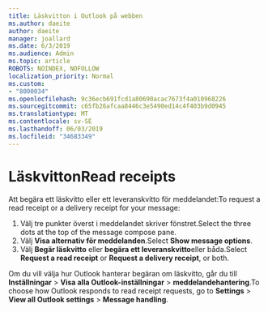 ```yaml
---
title: Läskvitton i Outlook på webben
ms.author: daeite
author: daeite
manager: joallard
ms.date: 6/3/2019
ms.audience: Admin
ms.topic: article
ROBOTS: NOINDEX, NOFOLLOW
localization_priority: Normal
ms.custom:
- "8000034"
ms.openlocfilehash: 9c36ecb691fcd1a80690acac7673f4a010968226
ms.sourcegitcommit: c65fb26afcaa8446c3e5490ed14c4f403b9d0945
ms.translationtype: MT
ms.contentlocale: sv-SE
ms.lasthandoff: 06/03/2019
ms.locfileid: "34683349"
---
```

# <a name="read-receipts"></a><span data-ttu-id="a5c4c-102">Läskvitton</span><span class="sxs-lookup"><span data-stu-id="a5c4c-102">Read receipts</span></span>

<span data-ttu-id="a5c4c-103">Att begära ett läskvitto eller ett leveranskvitto för meddelandet:</span><span class="sxs-lookup"><span data-stu-id="a5c4c-103">To request a read receipt or a delivery receipt for your message:</span></span> 

1. <span data-ttu-id="a5c4c-104">Välj tre punkter överst i meddelandet skriver fönstret.</span><span class="sxs-lookup"><span data-stu-id="a5c4c-104">Select the three dots at the top of the message compose pane.</span></span>
1. <span data-ttu-id="a5c4c-105">Välj **Visa alternativ för meddelanden**.</span><span class="sxs-lookup"><span data-stu-id="a5c4c-105">Select **Show message options**.</span></span>
1. <span data-ttu-id="a5c4c-106">Välj **Begär läskvitto** eller **begära ett leveranskvitto**eller båda.</span><span class="sxs-lookup"><span data-stu-id="a5c4c-106">Select **Request a read receipt** or **Request a delivery receipt**, or both.</span></span>

<span data-ttu-id="a5c4c-107">Om du vill välja hur Outlook hanterar begäran om läskvitto, går du till **Inställningar** > **Visa alla Outlook-inställningar** > **meddelandehantering**.</span><span class="sxs-lookup"><span data-stu-id="a5c4c-107">To choose how Outlook responds to read receipt requests, go to **Settings** > **View all Outlook settings** > **Message handling**.</span></span>